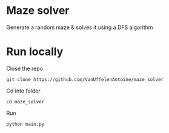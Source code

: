 # Maze solver
Generate a random maze & solves it using a DFS algorithm  

# Run locally
Close the repo  
```
git clone https://github.com/VanUffelenAntoine/maze_solver
```
Cd into folder  
```
cd maze_solver
```
Run
```
python main.py
```
